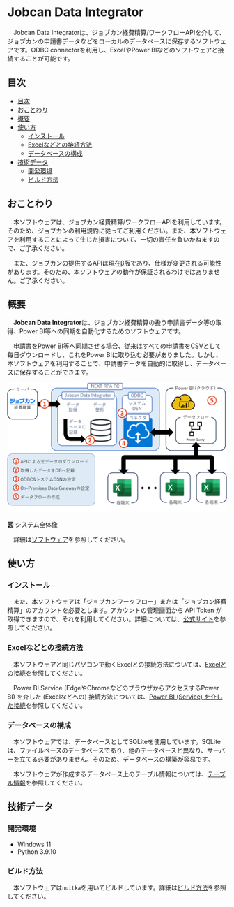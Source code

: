 # Jobcan Data Integrator

　Jobcan Data Integratorは、ジョブカン経費精算/ワークフローAPIを介して、ジョブカンの申請書データなどをローカルのデータベースに保存するソフトウェアです。ODBC connectorを利用し、ExcelやPower BIなどのソフトウェアと接続することが可能です。

## 目次

- [目次](#目次)
- [おことわり](#おことわり)
- [概要](#概要)
- [使い方](#使い方)
  - [インストール](#インストール)
  - [Excelなどとの接続方法](#excelなどとの接続方法)
  - [データベースの構成](#データベースの構成)
- [技術データ](#技術データ)
  - [開発環境](#開発環境)
  - [ビルド方法](#ビルド方法)

## おことわり

　本ソフトウェアは、ジョブカン経費精算/ワークフローAPIを利用しています。そのため、ジョブカンの利用規約に従ってご利用ください。また、本ソフトウェアを利用することによって生じた損害について、一切の責任を負いかねますので、ご了承ください。

　また、ジョブカンの提供するAPIは現在β版であり、仕様が変更される可能性があります。そのため、本ソフトウェアの動作が保証されるわけではありません。ご了承ください。

## 概要

　**Jobcan Data Integrator**は、ジョブカン経費精算の扱う申請書データ等の取得、Power BI等への同期を自動化するためのソフトウェアです。

　申請書をPower BI等へ同期させる場合、従来はすべての申請書をCSVとして毎日ダウンロードし、これをPower BIに取り込む必要がありました。しかし、本ソフトウェアを利用することで、申請書データを自動的に取得し、データベースに保存することができます。

<img src="doc/img/システム全体像.png" alt="システム全体像_ジョブカン経費精算と各PCのExcelの間を、本ソフトウェアが取り持つ">

**図** システム全体像

　詳細は[ソフトウェア](doc/ソフトウェアの概要.md)を参照してください。

## 使い方

### インストール

　また、本ソフトウェアは「ジョブカンワークフロー」または「ジョブカン経費精算」のアカウントを必要とします。アカウントの管理画面から API Token が取得できますので、それを利用してください。詳細については、[公式サイト](https://ssl.wf.jobcan.jp/api_doc#header-%E5%BF%85%E8%A6%81%E3%81%AA%E3%82%82%E3%81%AE)を参照してください。

### Excelなどとの接続方法

　本ソフトウェアと同じパソコンで動くExcelとの接続方法については、[Excelとの接続](doc/Tips.md#excel-との接続)を参照してください。

　Power BI Service (EdgeやChromeなどのブラウザからアクセスするPower BI) を介した (Excelなどへの) 接続方法については、[Power BI (Service) を介した接続](doc/Tips.md#power-bi-service-を介した接続)を参照してください。

### データベースの構成

　本ソフトウェアでは、データベースとしてSQLiteを使用しています。SQLiteは、ファイルベースのデータベースであり、他のデータベースと異なり、サーバーを立てる必要がありません。そのため、データベースの構築が容易です。

　本ソフトウェアが作成するデータベース上のテーブル情報については、[テーブル情報](doc/DB-テーブル構造.md)を参照してください。

## 技術データ

### 開発環境

- Windows 11
- Python 3.9.10

### ビルド方法

　本ソフトウェアは`nuitka`を用いてビルドしています。詳細は[ビルド方法](doc/Tips.md#ソフトウェアのビルド)を参照してください。
